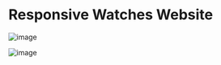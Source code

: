 # Responsive Watches Website 

![image](https://user-images.githubusercontent.com/65621525/179356481-bab5d2e3-1a2b-4194-a451-7de13867d9d8.png)

![image](https://user-images.githubusercontent.com/65621525/179356490-aa868e8c-3272-47ea-a004-e950198ff105.png)


